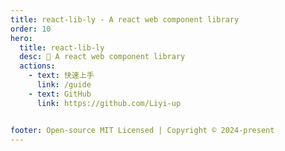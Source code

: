 ```yaml
---
title: react-lib-ly - A react web component library
order: 10
hero:
  title: react-lib-ly
  desc: 📖 A react web component library
  actions:
    - text: 快速上手
      link: /guide
    - text: GitHub
      link: https://github.com/Liyi-up


footer: Open-source MIT Licensed | Copyright © 2024-present
---
```

